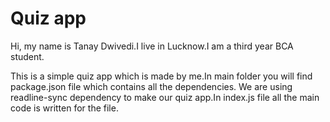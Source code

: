 # Quiz app 

Hi, my name is Tanay Dwivedi.I live in Lucknow.I am a third year BCA student.

This is a simple quiz app which is made by me.In main folder you will find package.json file which contains all the dependencies.
We are using readline-sync dependency to make our quiz app.In index.js file all the main code is written for the file.  
